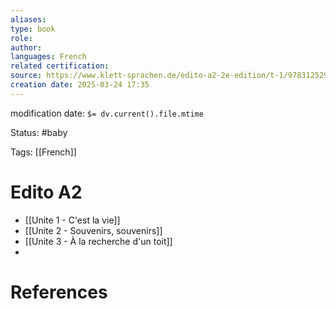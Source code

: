 ```yaml
---
aliases: 
type: book
role: 
author: 
languages: French
related certification: 
source: https://www.klett-sprachen.de/edito-a2-2e-edition/t-1/9783125297463?srsltid=AfmBOoptwQ54B_oeS3xXKq5NdnybYJv1xzssIWRgBMLX2B8aryJuzWvf
creation date: 2025-03-24 17:35
---
```

modification date: `$= dv.current().file.mtime`

Status: #baby 

Tags: [[French]]

# Edito A2
-  [[Unite 1 - C'est la vie]]
-  [[Unite 2 -  Souvenirs, souvenirs]]
-  [[Unite 3 - À la recherche d'un toit]]
- 














# References
